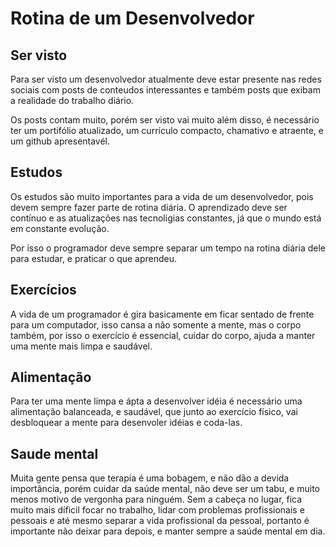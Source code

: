 # Rotina de um Desenvolvedor

## Ser visto

Para ser visto um desenvolvedor atualmente deve estar presente nas redes sociais com posts de conteudos interessantes e também posts que exibam a realidade do trabalho diário.

Os posts contam muito, porém ser visto vai muito além disso, é necessário ter um portifólio atualizado, um currículo compacto, chamativo e atraente, e um github apresentavél.

## Estudos

Os estudos são muito importantes para a vida de um desenvolvedor, pois devem sempre fazer parte de rotina diária. O aprendizado deve ser contínuo e as atualizações nas tecnoligias constantes, já que o mundo está em constante evolução.

Por isso o programador deve sempre separar um tempo na rotina diária dele para estudar, e praticar o que aprendeu.

## Exercícios

A vida de um programador é gira basicamente em ficar sentado de frente para um computador, isso cansa a não somente a mente, mas o corpo também, por isso o exercício é essencial, cuidar do corpo, ajuda a manter uma mente mais limpa e saudável.

## Alimentação

Para ter uma mente limpa e ápta a desenvolver idéia é necessário uma alimentação balanceada, e saudável, que junto ao exercício físico, vai desbloquear a mente para desenvoler idéias e coda-las.

## Saude mental

Muita gente pensa que terapia é uma bobagem, e não dão a devida importância, porém cuidar da saúde mental, não deve ser um tabu, e muito menos motivo de vergonha para ninguém. Sem a cabeça no lugar, fica muito mais díficil focar no trabalho, lidar com problemas profissionais e pessoais e até mesmo separar a vida profissional da pessoal, portanto é importante não deixar para depois, e manter sempre a saúde mental em dia.